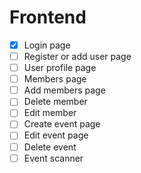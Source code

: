 # Frontend

- [x] Login page
- [ ] Register or add user page
- [ ] User profile page
- [ ] Members page
- [ ] Add members page
- [ ] Delete member
- [ ] Edit member
- [ ] Create event page
- [ ] Edit event page
- [ ] Delete event
- [ ] Event scanner
